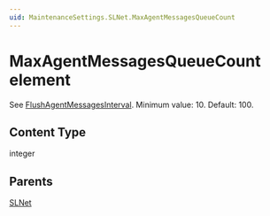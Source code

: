 ```yaml
---
uid: MaintenanceSettings.SLNet.MaxAgentMessagesQueueCount
---
```


# MaxAgentMessagesQueueCount element

See [FlushAgentMessagesInterval](xref:MaintenanceSettings.SLNet.FlushAgentMessagesInterval). Minimum value: 10. Default: 100.

## Content Type

integer

## Parents

[SLNet](xref:MaintenanceSettings.SLNet)

